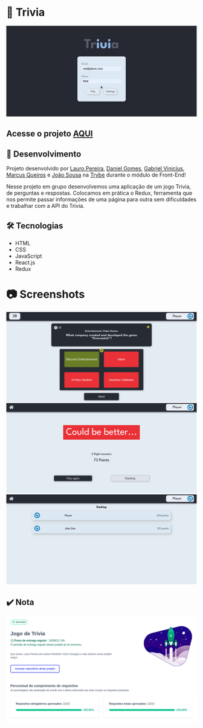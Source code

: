 # :game_die: Trivia

![Preview Projeto](./imgs/Readme-gif.gif)

## Acesse o projeto <a href="https://lauropera.github.io/trivia/">AQUI</a>

## :satellite: Desenvolvimento

Projeto desenvolvido por <a href="https://www.linkedin.com/in/lauro-pereira-sr/" target="_blank">Lauro Pereira</a>, <a href="https://www.linkedin.com/in/daniel-gomes-645096226/" target="_blank">Daniel Gomes</a>, <a href="https://www.linkedin.com/in/gabrielvinicius-es/" target="_blank">Gabriel Vinicíus</a>, <a href="https://www.linkedin.com/in/mrkdavi/" target="_blank">Marcus Queiros</a> e <a href="https://www.linkedin.com/in/rsajoao/" target="_blank">João Sousa</a> na <a href="https://betrybe.com/" target="_blank">Trybe</a> durante o módulo de Front-End!

Nesse projeto em grupo desenvolvemos uma aplicação de um jogo Trivia, de perguntas e respostas. Colocamos em prática o Redux, ferramenta que nos permite passar informações de uma página para outra sem dificuldades e trabalhar com a API do Trivia.

## :hammer_and_wrench: Tecnologias

* HTML
* CSS
* JavaScript
* React.js
* Redux

# :camera: Screenshots

![PC Screenshot](./imgs/screenshot-1.png)
![PC Screenshot](./imgs/screenshot-2.png)
![PC Screenshot](./imgs/screenshot-3.png)

## :heavy_check_mark: Nota
![Minha nota no projeto](./imgs/nota-projeto.png)
